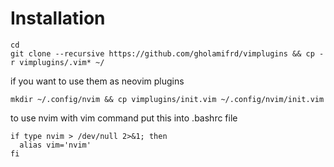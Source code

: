 # Installation
```
cd
git clone --recursive https://github.com/gholamifrd/vimplugins && cp -r vimplugins/.vim* ~/
```
if you want to use them as neovim plugins
```
mkdir ~/.config/nvim && cp vimplugins/init.vim ~/.config/nvim/init.vim
```
to use nvim with vim command put this into .bashrc file
```
if type nvim > /dev/null 2>&1; then
  alias vim='nvim'
fi
```
